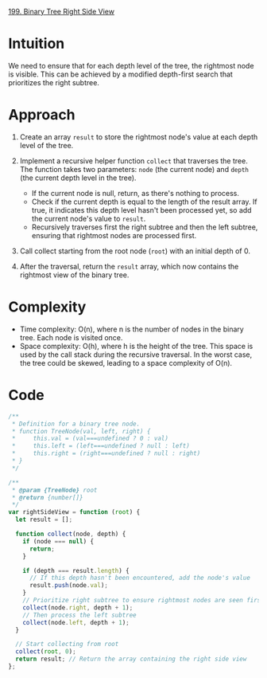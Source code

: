 [199. Binary Tree Right Side View](https://leetcode.com/problems/binary-tree-right-side-view/description/)

# Intuition

We need to ensure that for each depth level of the tree, the rightmost node is visible. This can be achieved by a modified depth-first search that prioritizes the right subtree.

# Approach

1. Create an array `result` to  store the rightmost node's value at each depth level of the tree.
2. Implement a recursive helper function `collect` that traverses the tree. The function takes two parameters: `node` (the current node) and `depth` (the current depth level in the tree).

   - If the current node is null, return, as there's nothing to process.
   - Check if the current depth is equal to the length of the result array. If true, it indicates this depth level hasn't been processed yet, so add the current node's value to `result`.
   - Recursively traverses first the right subtree and then the left subtree, ensuring that rightmost nodes are processed first.
   
3. Call collect starting from the root node (`root`) with an initial depth of 0.
4. After the traversal, return the `result` array, which now contains the rightmost view of the binary tree.

# Complexity

- Time complexity: O(n), where n is the number of nodes in the binary tree. Each node is visited once.
- Space complexity: O(h), where h is the height of the tree. This space is used by the call stack during the recursive traversal. In the worst case, the tree could be skewed, leading to a space complexity of O(n).

# Code

```javascript
/**
 * Definition for a binary tree node.
 * function TreeNode(val, left, right) {
 *     this.val = (val===undefined ? 0 : val)
 *     this.left = (left===undefined ? null : left)
 *     this.right = (right===undefined ? null : right)
 * }
 */

/**
 * @param {TreeNode} root
 * @return {number[]}
 */
var rightSideView = function (root) {
  let result = [];

  function collect(node, depth) {
    if (node === null) {
      return;
    }

    if (depth === result.length) {
      // If this depth hasn't been encountered, add the node's value
      result.push(node.val);
    }
    // Prioritize right subtree to ensure rightmost nodes are seen first
    collect(node.right, depth + 1);
    // Then process the left subtree
    collect(node.left, depth + 1);
  }

  // Start collecting from root
  collect(root, 0);
  return result; // Return the array containing the right side view
};
```
